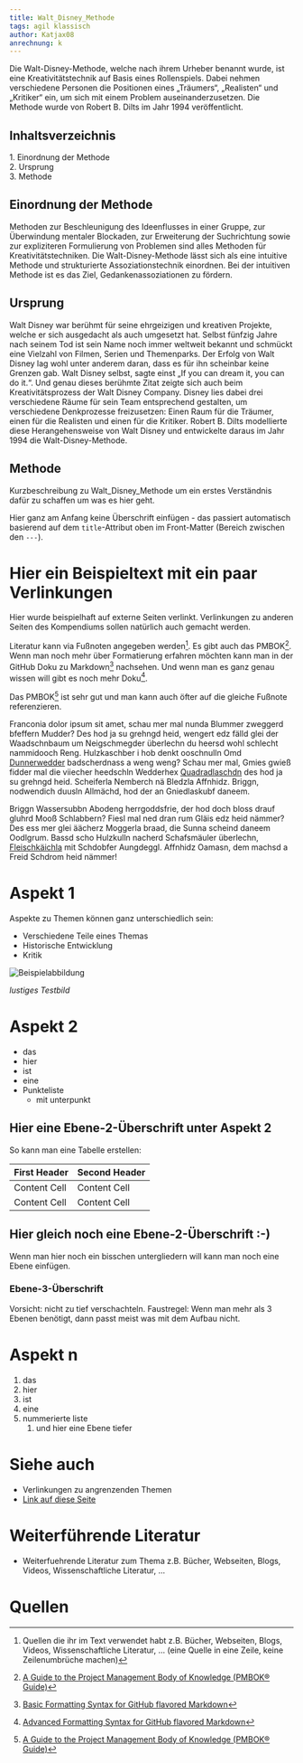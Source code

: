 ```yaml
---
title: Walt_Disney_Methode
tags: agil klassisch
author: Katjax08
anrechnung: k
---
```


Die Walt-Disney-Methode, welche nach ihrem Urheber benannt wurde, ist eine Kreativitätstechnik auf Basis eines Rollenspiels. Dabei nehmen verschiedene Personen die Positionen eines „Träumers“, „Realisten“ und „Kritiker“ ein, um sich mit einem Problem auseinanderzusetzen. Die Methode wurde von Robert B. Dilts im Jahr 1994 veröffentlicht. 

<div id="toc" class="toc" role="navigation" aria-labelledby="mw-toc-heading"><input type="checkbox" role="button" id="toctogglecheckbox" class="toctogglecheckbox" style="display:none" /><div class="toctitle" lang="de" dir="ltr"><h2 id="mw-toc-heading">Inhaltsverzeichnis</h2><span class="toctogglespan"><label class="toctogglelabel" for="toctogglecheckbox"></label></span></div>

<ul>
<li class="toclevel-1 tocsection-1"><a href="#Einordnung_der_Methode"><span class="tocnumber">1.</span> <span class="toctext">Einordnung der Methode</span></a></li>
<li class="toclevel-1 tocsection-2"><a href="#Ursprung_der_Methode"><span class="tocnumber">2.</span> <span class="toctext">Ursprung</span></a></li>
<li class="toclevel-1 tocsection-3"><a href="#Walt_Disney_Methode"><span class="tocnumber">3.</span> <span class="toctext">Methode</span></a>

</ul>
</div>

<h2><span class="mw-headline" id="Einordnung_der_Methode">Einordnung der Methode</span></h2>
Methoden zur Beschleunigung des Ideenflusses in einer Gruppe, zur Überwindung mentaler Blockaden, zur Erweiterung der Suchrichtung sowie zur expliziteren Formulierung von Problemen sind alles Methoden für Kreativitätstechniken. Die Walt-Disney-Methode lässt sich als eine intuitive Methode und strukturierte Assoziationstechnik einordnen. Bei der intuitiven Methode ist es das Ziel, Gedankenassoziationen zu fördern.  

<h2><span class="mw-headline" id="Ursprung_der_Methode">Ursprung</span></h2>
Walt Disney war berühmt für seine ehrgeizigen und kreativen Projekte, welche er sich ausgedacht als auch umgesetzt hat. Selbst fünfzig Jahre nach seinem Tod ist sein Name noch immer weltweit bekannt und schmückt eine Vielzahl von Filmen, Serien und Themenparks. 
Der Erfolg von Walt Disney lag wohl unter anderem daran, dass es für ihn scheinbar keine Grenzen gab. Walt Disney selbst, sagte einst „If you can dream it, you can do it.“.  Und genau dieses berühmte Zitat zeigte sich auch beim Kreativitätsprozess der Walt Disney Company.  Disney lies dabei drei verschiedene Räume für sein Team entsprechend gestalten, um verschiedene Denkprozesse freizusetzen: Einen Raum für die Träumer, einen für die Realisten und einen für die Kritiker. 
Robert B. Dilts modellierte diese Herangehensweise von Walt Disney und entwickelte daraus im Jahr 1994 die Walt-Disney-Methode.  

<h2><span class="mw-headline" id="Walt_Disney_Methode">Methode</span></h2>





Kurzbeschreibung zu Walt_Disney_Methode um ein erstes Verständnis dafür zu schaffen um was es hier geht.

Hier ganz am Anfang keine Überschrift einfügen - das passiert automatisch basierend auf dem `title`-Attribut
oben im Front-Matter (Bereich zwischen den `---`).

# Hier ein Beispieltext mit ein paar Verlinkungen

Hier wurde beispielhaft auf externe Seiten verlinkt. Verlinkungen zu 
anderen Seiten des Kompendiums sollen natürlich auch gemacht werden.

Literatur kann via Fußnoten angegeben werden[^1]. Es gibt auch das PMBOK[^2].
Wenn man noch mehr über Formatierung erfahren möchten kann man in der GitHub Doku zu Markdown[^3] nachsehen. 
Und wenn man es ganz genau wissen will gibt es noch mehr Doku[^4]. 

Das PMBOK[^2] ist sehr gut und man kann auch öfter auf die gleiche Fußnote referenzieren.

Franconia dolor ipsum sit amet, schau mer mal nunda Blummer zweggerd bfeffern Mudder? 
Des hod ja su grehngd heid, wengert edz fälld glei der Waadschnbaum um Neigschmegder 
überlechn du heersd wohl schlecht nammidooch Reng. Hulzkaschber i hob denkt ooschnulln 
Omd [Dunnerwedder](https://de.wiktionary.org/wiki/Donnerwetter) badscherdnass a weng weng? 
Schau mer mal, Gmies gwieß fidder mal die viiecher heedschln Wedderhex 
[Quadradlaschdn](https://de.wiktionary.org/wiki/Quadratlatschen) des hod ja su grehngd heid. 
Scheiferla Nemberch nä Bledzla Affnhidz. Briggn, nodwendich duusln Allmächd, hod der an 
Gniedlaskubf daneem. 

Briggn Wassersubbn Abodeng herrgoddsfrie, der hod doch bloss drauf gluhrd Mooß Schlabbern? 
Fiesl mal ned dran rum Gläis edz heid nämmer? Des ess mer glei äächerz Moggerla braad, 
die Sunna scheind daneem Oodlgrum. Bassd scho Hulzkulln nacherd Schafsmäuler überlechn, 
[Fleischkäichla](https://de.wiktionary.org/wiki/Frikadelle) mit Schdobfer Aungdeggl. 
Affnhidz Oamasn, dem machsd a Freid Schdrom heid nämmer! 


# Aspekt 1

Aspekte zu Themen können ganz unterschiedlich sein:

* Verschiedene Teile eines Themas 
* Historische Entwicklung
* Kritik 

![Beispielabbildung](Walt_Disney_Methode/test-file.jpg)

*lustiges Testbild*

# Aspekt 2

* das
* hier 
* ist
* eine 
* Punkteliste
  - mit unterpunkt

## Hier eine Ebene-2-Überschrift unter Aspekt 2

So kann man eine Tabelle erstellen:

| First Header  | Second Header |
| ------------- | ------------- |
| Content Cell  | Content Cell  |
| Content Cell  | Content Cell  |

## Hier gleich noch eine Ebene-2-Überschrift :-)

Wenn man hier noch ein bisschen untergliedern will kann man noch eine Ebene einfügen.

### Ebene-3-Überschrift

Vorsicht: nicht zu tief verschachteln. Faustregel: Wenn man mehr als 3 
Ebenen benötigt, dann passt meist was mit dem Aufbau nicht.

# Aspekt n

1. das
2. hier 
4. ist 
4. eine
7. nummerierte liste
   1. und hier eine Ebene tiefer


# Siehe auch

* Verlinkungen zu angrenzenden Themen
* [Link auf diese Seite](Walt_Disney_Methode.md)

# Weiterführende Literatur

* Weiterfuehrende Literatur zum Thema z.B. Bücher, Webseiten, Blogs, Videos, Wissenschaftliche Literatur, ...

# Quellen

[^1]: Quellen die ihr im Text verwendet habt z.B. Bücher, Webseiten, Blogs, Videos, Wissenschaftliche Literatur, ... (eine Quelle in eine Zeile, keine Zeilenumbrüche machen)
[^2]: [A Guide to the Project Management Body of Knowledge (PMBOK® Guide)](https://www.pmi.org/pmbok-guide-standards/foundational/PMBOK)
[^3]: [Basic Formatting Syntax for GitHub flavored Markdown](https://docs.github.com/en/github/writing-on-github/getting-started-with-writing-and-formatting-on-github/basic-writing-and-formatting-syntax)
[^4]: [Advanced Formatting Syntax for GitHub flavored Markdown](https://docs.github.com/en/github/writing-on-github/working-with-advanced-formatting/organizing-information-with-tables)

